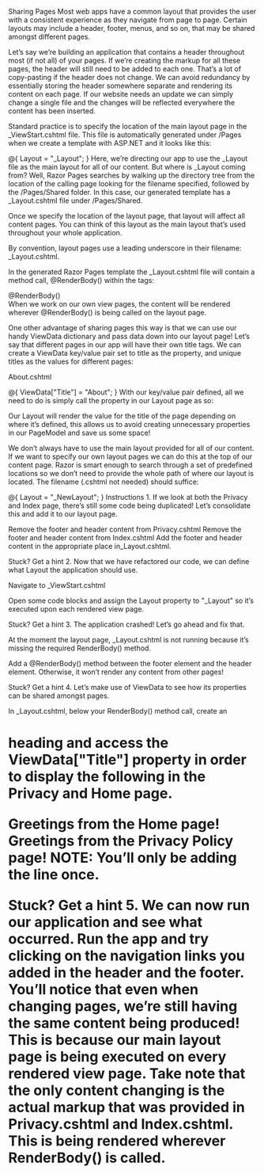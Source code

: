 Sharing Pages
Most web apps have a common layout that provides the user with a consistent experience as they navigate from page to page. Certain layouts may include a header, footer, menus, and so on, that may be shared amongst different pages.

Let’s say we’re building an application that contains a header throughout most (if not all) of your pages. If we’re creating the markup for all these pages, the header will still need to be added to each one. That’s a lot of copy-pasting if the header does not change. We can avoid redundancy by essentially storing the header somewhere separate and rendering its content on each page. If our website needs an update we can simply change a single file and the changes will be reflected everywhere the content has been inserted.

Standard practice is to specify the location of the main layout page in the _ViewStart.cshtml file. This file is automatically generated under /Pages when we create a template with ASP.NET and it looks like this:

@{
    Layout = "_Layout";
}
Here, we’re directing our app to use the _Layout file as the main layout for all of our content. But where is _Layout coming from? Well, Razor Pages searches by walking up the directory tree from the location of the calling page looking for the filename specified, followed by the /Pages/Shared folder. In this case, our generated template has a _Layout.cshtml file under /Pages/Shared.

Once we specify the location of the layout page, that layout will affect all content pages. You can think of this layout as the main layout that’s used throughout your whole application.

By convention, layout pages use a leading underscore in their filename: _Layout.cshtml.

In the generated Razor Pages template the _Layout.cshtml file will contain a method call, @RenderBody() within the <body> tags:

<div class="container">
    <main role="main" class="pb-3">
        @RenderBody()
    </main>
</div>
When we work on our own view pages, the content will be rendered wherever @RenderBody() is being called on the layout page.

One other advantage of sharing pages this way is that we can use our handy ViewData dictionary and pass data down into our layout page! Let’s say that different pages in our app will have their own title tags. We can create a ViewData key/value pair set to title as the property, and unique titles as the values for different pages:

About.cshtml

@{
    ViewData["Title"] = "About";
}
With our key/value pair defined, all we need to do is simply call the property in our Layout page as so:

<title>@ViewData["Title"] - Razor App</title>
Our Layout will render the value for the title of the page depending on where it’s defined, this allows us to avoid creating unnecessary properties in our PageModel and save us some space!

We don’t always have to use the main layout provided for all of our content. If we want to specify our own layout pages we can do this at the top of our content page. Razor is smart enough to search through a set of predefined locations so we don’t need to provide the whole path of where our layout is located. The filename (.cshtml not needed) should suffice:

@{
    Layout = "_NewLayout";
}
Instructions
1.
If we look at both the Privacy and Index page, there’s still some code being duplicated! Let’s consolidate this and add it to our layout page.

Remove the footer and header content from Privacy.cshtml
Remove the footer and header content from Index.cshtml
Add the footer and header content in the appropriate place in_Layout.cshtml.

Stuck? Get a hint
2.
Now that we have refactored our code, we can define what Layout the application should use.

Navigate to _ViewStart.cshtml

Open some code blocks and assign the Layout property to "_Layout" so it’s executed upon each rendered view page.


Stuck? Get a hint
3.
The application crashed! Let’s go ahead and fix that.

At the moment the layout page, _Layout.cshtml is not running because it’s missing the required RenderBody() method.

Add a @RenderBody() method between the footer element and the header element. Otherwise, it won’t render any content from other pages!


Stuck? Get a hint
4.
Let’s make use of ViewData to see how its properties can be shared amongst pages.

In _Layout.cshtml, below your RenderBody() method call, create an <h1> heading and access the ViewData["Title"] property in order to display the following in the Privacy and Home page.

Greetings from the Home page!
Greetings from the Privacy Policy page!
NOTE: You’ll only be adding the line once.


Stuck? Get a hint
5.
We can now run our application and see what occurred. Run the app and try clicking on the navigation links you added in the header and the footer. You’ll notice that even when changing pages, we’re still having the same content being produced! This is because our main layout page is being executed on every rendered view page. Take note that the only content changing is the actual markup that was provided in Privacy.cshtml and Index.cshtml. This is being rendered wherever RenderBody() is called.